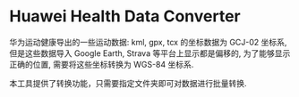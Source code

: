 # Huawei Health Data Converter

华为运动健康导出的一些运动数据: kml, gpx, tcx 的坐标数据为 GCJ-02 坐标系, 但是这些数据导入 Google Earth, Strava 等平台上显示都是偏移的, 为了能够显示正确的位置, 需要将这些坐标转换为 WGS-84 坐标系.

本工具提供了转换功能，只需要指定文件夹即可对数据进行批量转换.
